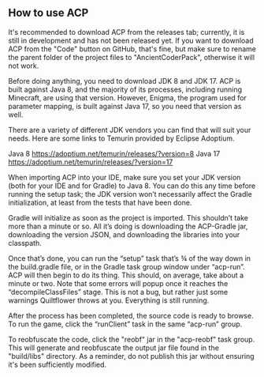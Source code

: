 ## How to use ACP ##
It's recommended to download ACP from the releases tab; currently, it is still in development and has not been released yet.
If you want to download ACP from the "Code" button on GitHub, that's fine, but make sure to rename the parent folder of the 
project files to "AncientCoderPack", otherwise it will not work. 

Before doing anything, you need to download JDK 8 and JDK 17. ACP is built against Java 8, and the majority of its processes, including running Minecraft, 
are using that version. However, Enigma, the program used for parameter mapping, is built against Java 17, so you need 
that version as well.

There are a variety of different JDK vendors you can find that will suit your needs. Here are some links to Temurin 
provided by Eclipse Adoptium.

Java 8 https://adoptium.net/temurin/releases/?version=8
Java 17 https://adoptium.net/temurin/releases/?version=17

When importing ACP into your IDE, make sure you set your JDK version (both for your IDE and for Gradle) to Java 8. 
You can do this any time before running the setup task; the JDK version won’t necessarily affect the Gradle initialization, 
at least from the tests that have been done.

Gradle will initialize as soon as the project is imported. This shouldn’t take more than a minute or so. 
All it’s doing is downloading the ACP-Gradle jar, downloading the version JSON, and downloading the libraries into your classpath.

Once that’s done, you can run the “setup” task that’s ¾ of the way down in the build.gradle file, or in the Gradle task group window 
under “acp-run”. ACP will then begin to do its thing. This should, on average, take about a minute or two. Note that some errors 
will popup once it reaches the “decompileClassFiles” stage. This is not a bug, but rather just some warnings Quiltflower throws at you. Everything is still running.

After the process has been completed, the source code is ready to browse. To run the game, click the “runClient” task in the same “acp-run” group.

To reobfuscate the code, click the "reobf" jar in the "acp-reobf" task group. This will generate and reobfuscate the output jar file found in 
the "build/libs" directory. As a reminder, do not publish this jar without ensuring it's been sufficiently modified. 